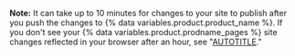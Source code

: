 **Note:** It can take up to 10 minutes for changes to your site to publish after you push the changes to {% data variables.product.product_name %}.  If you don't see your {% data variables.product.prodname_pages %} site changes reflected in your browser after an hour, see "[AUTOTITLE](/pages/setting-up-a-github-pages-site-with-jekyll/about-jekyll-build-errors-for-github-pages-sites)."
